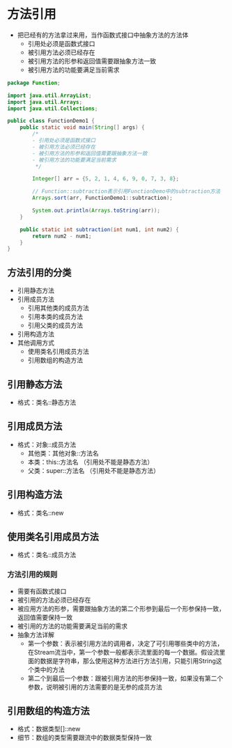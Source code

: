 # 方法引用

- 把已经有的方法拿过来用，当作函数式接口中抽象方法的方法体
  - 引用处必须是函数式接口
  - 被引用方法必须已经存在
  - 被引用方法的形参和返回值需要跟抽象方法一致
  - 被引用方法的功能要满足当前需求

```java
package Function;

import java.util.ArrayList;
import java.util.Arrays;
import java.util.Collections;

public class FunctionDemo1 {
    public static void main(String[] args) {
        /*
        - 引用处必须是函数式接口
        - 被引用方法必须已经存在
        - 被引用方法的形参和返回值需要跟抽象方法一致
        - 被引用方法的功能要满足当前需求
         */

        Integer[] arr = {5, 2, 1, 4, 6, 9, 0, 7, 3, 8};

        // Function::subtraction表示引用FunctionDemo中的subtraction方法
        Arrays.sort(arr, FunctionDemo1::subtraction);

        System.out.println(Arrays.toString(arr));
    }

    public static int subtraction(int num1, int num2) {
        return num2 - num1;
    }
}
```

## 方法引用的分类

- 引用静态方法
- 引用成员方法
  - 引用其他类的成员方法
  - 引用本类的成员方法
  - 引用父类的成员方法
- 引用构造方法
- 其他调用方式
  - 使用类名引用成员方法
  - 引用数组的构造方法

## 引用静态方法

- 格式：类名::静态方法

## 引用成员方法

- 格式：对象::成员方法
  - 其他类：其他对象::方法名
  - 本类：this::方法名 （引用处不能是静态方法）
  - 父类：super::方法名  （引用处不能是静态方法）

## 引用构造方法

- 格式：类名::new

## 使用类名引用成员方法

- 格式：类名::成员方法

### 方法引用的规则
  
- 需要有函数式接口
- 被引用的方法必须已经存在
- 被应用方法的形参，需要跟抽象方法的第二个形参到最后一个形参保持一致，返回值需要保持一致
- 被引用的方法的功能需要满足当前的需求
- 抽象方法详解
  - 第一个参数：表示被引用方法的调用者，决定了可引用哪些类中的方法，在Stream流当中，第一个参数一般都表示流里面的每一个数据。假设流里面的数据是字符串，那么使用这种方法进行方法引用，只能引用String这个类中的方法
  - 第二个到最后一个参数：跟被引用方法的形参保持一致，如果没有第二个参数，说明被引用的方法需要的是无参的成员方法

## 引用数组的构造方法

- 格式：数据类型[]::new
- 细节：数组的类型需要跟流中的数据类型保持一致